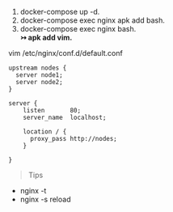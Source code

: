 
1. docker-compose up -d.
2. docker-compose exec nginx apk add bash.
3. docker-compose exec nginx bash.  
**↣ apk add vim.**

vim /etc/nginx/conf.d/default.conf

```
upstream nodes {
  server node1;
  server node2;
}

server {
    listen       80;
    server_name  localhost;

    location / {
      proxy_pass http://nodes;
    }

}
```

> Tips

- nginx -t 
- nginx -s reload
